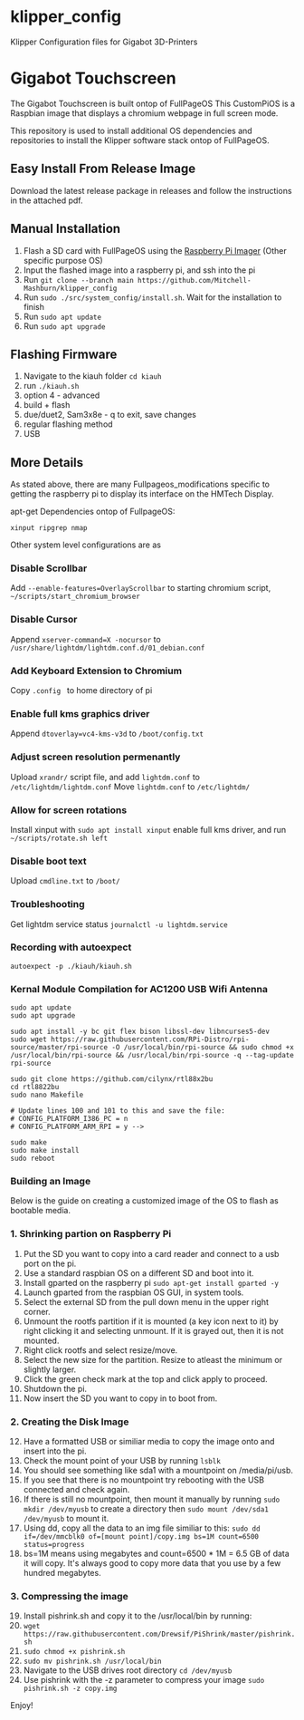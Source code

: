 # klipper_config 
Klipper Configuration files for Gigabot 3D-Printers

# Gigabot Touchscreen
The Gigabot Touchscreen is built ontop of FullPageOS
This CustomPiOS is a Raspbian image that displays a chromium webpage in full screen mode. 

This repository is used to install additional OS dependencies and repositories to install the Klipper software stack ontop of FullPageOS.


## Easy Install From Release Image

Download the latest release package in releases and follow the instructions in the attached pdf.

## Manual Installation

1. Flash a SD card with FullPageOS using the [Raspberry Pi Imager](https://www.raspberrypi.com/software/) (Other specific purpose OS)
2. Input the flashed image into a raspberry pi, and ssh into the pi
3. Run ```git clone --branch main https://github.com/Mitchell-Mashburn/klipper_config```
4. Run ```sudo ./src/system_config/install.sh```. Wait for the installation to finish
5. Run ```sudo apt update```
6. Run ```sudo apt upgrade```

## Flashing Firmware

1. Navigate to the kiauh folder ```cd kiauh```
2. run ```./kiauh.sh```
3. option 4 - advanced
4. build + flash
5. due/duet2, Sam3x8e - q to exit, save changes
6. regular flashing method
7. USB

## More Details
As stated above, there are many Fullpageos_modifications specific to getting the raspberry pi to display its interface on the HMTech Display.

apt-get Dependencies ontop of FullpageOS:

```xinput ripgrep nmap```

Other system level configurations are as

### Disable Scrollbar
Add ``` --enable-features=OverlayScrollbar ``` to starting chromium script, ```~/scripts/start_chromium_browser```

### Disable Cursor
Append ```xserver-command=X -nocursor``` to ```/usr/share/lightdm/lightdm.conf.d/01_debian.conf```

### Add Keyboard Extension to Chromium
Copy ```.config ``` to home directory of pi

### Enable full kms graphics driver
Append ```dtoverlay=vc4-kms-v3d``` to ```/boot/config.txt```

### Adjust screen resolution permenantly
Upload ```xrandr/``` script file, and add ```lightdm.conf``` to ```/etc/lightdm/lightdm.conf```
Move ```lightdm.conf``` to ```/etc/lightdm/```

### Allow for screen rotations
Install xinput with ```sudo apt install xinput```
enable full kms driver, and run ```~/scripts/rotate.sh left```

### Disable boot text 
Upload ```cmdline.txt``` to ```/boot/```

### Troubleshooting
Get lightdm service status ```journalctl -u lightdm.service```

### Recording with autoexpect
```autoexpect -p ./kiauh/kiauh.sh```


### Kernal Module Compilation for AC1200 USB Wifi Antenna
```
sudo apt update
sudo apt upgrade

sudo apt install -y bc git flex bison libssl-dev libncurses5-dev
sudo wget https://raw.githubusercontent.com/RPi-Distro/rpi-source/master/rpi-source -O /usr/local/bin/rpi-source && sudo chmod +x /usr/local/bin/rpi-source && /usr/local/bin/rpi-source -q --tag-update
rpi-source

sudo git clone https://github.com/cilynx/rtl88x2bu
cd rtl8822bu
sudo nano Makefile

# Update lines 100 and 101 to this and save the file:
# CONFIG_PLATFORM_I386_PC = n
# CONFIG_PLATFORM_ARM_RPI = y -->

sudo make
sudo make install
sudo reboot
```

### Building an Image 
Below is the guide on creating a customized image of the OS to flash as bootable media. 

### 1. Shrinking partion on Raspberry Pi

1. Put the SD you want to copy into a card reader and connect to a usb port on the pi.
2. Use a standard raspbian OS on a different SD and boot into it.
3. Install gparted on the raspberry pi 
```sudo apt-get install gparted -y```
4. Launch gparted from the raspbian OS GUI, in system tools.
5. Select the external SD from the pull down menu in the upper right corner.
6. Unmount the rootfs partition if it is mounted (a key icon next to it) by right clicking it and selecting unmount. If it is grayed out, then it is not mounted.
7. Right click rootfs and select resize/move.
8. Select the new size for the partition. Resize to atleast the minimum or slightly larger.
9. Click the green check mark at the top and click apply to proceed.
10. Shutdown the pi.
11. Now insert the SD you want to copy in to boot from. 

### 2. Creating the Disk Image

12. Have a formatted USB or similiar media to copy the image onto and insert into the pi.
13. Check the mount point of your USB by running 
```lsblk```
14. You should see something like sda1 with a mountpoint on /media/pi/usb.
15. If you see that there is no mountpoint try rebooting with the USB connected and check again.
16. If there is still no mountpoint, then mount it manually by running 
```sudo mkdir /dev/myusb``` to create a directory then ```sudo mount /dev/sda1 /dev/myusb``` to mount it.
17. Using dd, copy all the data to an img file similiar to this: 
```sudo dd if=/dev/mmcblk0 of=[mount point]/copy.img bs=1M count=6500 status=progress```
18. bs=1M means using megabytes and count=6500 * 1M = 6.5 GB of data it will copy. It's always good to copy more data that you use by a few hundred megabytes.

### 3. Compressing the image 

19. Install pishrink.sh and copy it to the /usr/local/bin by running:
1. ```wget https://raw.githubusercontent.com/Drewsif/PiShrink/master/pishrink.sh```
2. ```sudo chmod +x pishrink.sh```
3. ```sudo mv pishrink.sh /usr/local/bin```
20. Navigate to the USB drives root directory
```cd /dev/myusb```
21. Use pishrink with the -z parameter to compress your image
```sudo pishrink.sh -z copy.img```


Enjoy!
